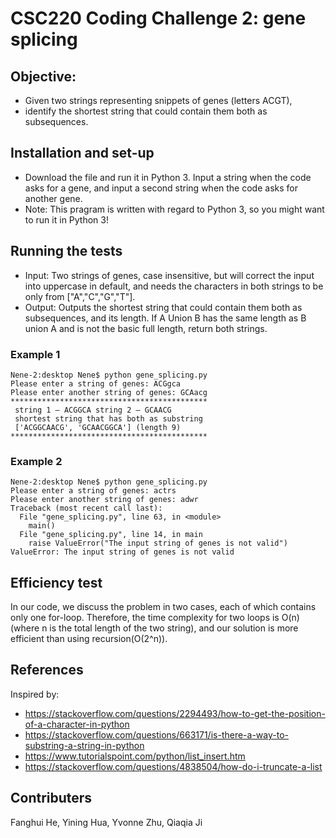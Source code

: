 # CSC220 Coding Challenge 2: gene splicing
## Objective: 
- Given two strings representing snippets of genes (letters ACGT), 
- identify the shortest string that could contain them both as subsequences.

## Installation and set-up
- Download the file and run it in Python 3. Input a string when the code asks for a gene, and input a second string when the code asks for another gene.
- Note: This pragram is written with regard to Python 3, so you might want to run it in Python 3!

## Running the tests
- Input: Two strings of genes, case insensitive, but will correct the input into uppercase in default, and needs the characters in both strings to be only from ["A","C","G","T"].
- Output: Outputs the shortest string that could contain them both as subsequences, and its length. If A Union B has the same length as B union A and is not the basic full length, return both strings.

### Example 1 
```
Nene-2:desktop Nene$ python gene_splicing.py
Please enter a string of genes: ACGgca
Please enter another string of genes: GCAacg
******************************************** 
 string 1 – ACGGCA string 2 – GCAACG 
 shortest string that has both as substring 
 ['ACGGCAACG', 'GCAACGGCA'] (length 9)
********************************************
```
### Example 2
```
Nene-2:desktop Nene$ python gene_splicing.py
Please enter a string of genes: actrs
Please enter another string of genes: adwr
Traceback (most recent call last):
  File "gene_splicing.py", line 63, in <module>
    main()
  File "gene_splicing.py", line 14, in main
    raise ValueError("The input string of genes is not valid")
ValueError: The input string of genes is not valid
```

## Efficiency test
In our code, we discuss the problem in two cases, each of which contains only one for-loop. Therefore, the time complexity for two loops is O(n) (where n is the total length of the two string), and our solution is more efficient than using recursion(O(2^n)).

## References
Inspired by:
- https://stackoverflow.com/questions/2294493/how-to-get-the-position-of-a-character-in-python
- https://stackoverflow.com/questions/663171/is-there-a-way-to-substring-a-string-in-python
- https://www.tutorialspoint.com/python/list_insert.htm
- https://stackoverflow.com/questions/4838504/how-do-i-truncate-a-list

## Contributers
Fanghui He, Yining Hua, Yvonne Zhu, Qiaqia Ji